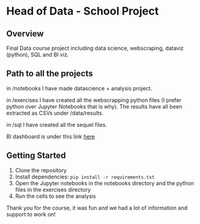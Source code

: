 # Head of Data - School Project

## Overview
Final Data course project including data science, webscraping, dataviz (python), SQL and BI viz.

## Path to all the projects
in /notebooks
I have made datascience + analysis project.

in /exercises
I have created all the webscrapping python files (I prefer python over Jupyter Notebooks that is why). The results have all been extracted as CSVs under /data/results.

in /sql
I have created all the sequel files.

BI dashboard is under this link [here](https://lookerstudio.google.com/reporting/0c849da7-9b18-4844-b1f7-3600c978cc4f) 

## Getting Started
1. Clone the repository
2. Install dependencies: `pip install -r requirements.txt`
3. Open the Jupyter notebooks in the notebooks directory and the python files in the exercises directory
4. Run the cells to see the analysis


Thank you for the course, it was fun and we had a lot of information and support to work on!
